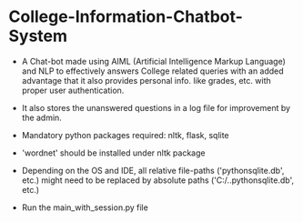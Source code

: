 # College-Information-Chatbot-System

- A Chat-bot made using AIML (Artificial Intelligence Markup Language) and NLP to effectively answers College related queries with an added advantage that it also provides personal info. like grades, etc. with proper user authentication.
- It also stores the unanswered questions in a log file for improvement by the admin.

- Mandatory python packages required: nltk, flask, sqlite
- 'wordnet' should be installed under nltk package
- Depending on the OS and IDE, all relative file-paths ('pythonsqlite.db', etc.) might need to be replaced by absolute paths ('C:/..pythonsqlite.db', etc.)
- Run the main_with_session.py file
